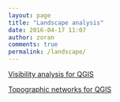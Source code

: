 ```yaml
---
layout: page
title: "Landscape analysis"
date: 2016-04-17 11:07
author: zoran
comments: true
permalink: /landscape/
---
```

 
[Visibility analysis for QGIS](/visibility/)

[Topographic networks for QGIS](/topography/)
